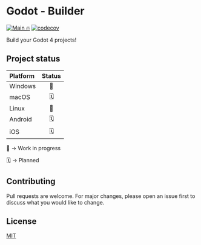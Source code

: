 # Godot - Builder

[![Main 🔥](https://github.com/KL-B0/godot-builder/actions/workflows/main.yml/badge.svg?branch=main)](https://github.com/KL-B0/godot-builder/actions/workflows/main.yml)
[![codecov](https://codecov.io/gh/KL-B0/godot-builder/branch/main/graph/badge.svg?token=BIL79P5I7T)](https://codecov.io/gh/KL-B0/godot-builder)

Build your Godot 4 projects!

## Project status

| Platform | Status |
| :------- | :----: |
| Windows  |   🚧   |
| macOS    |   🗓️   |
| Linux    |   🚧   |
| Android  |   🗓️   |
| iOS      |   🗓️   |

🚧 -> Work in progress

🗓️ -> Planned

## Contributing

Pull requests are welcome. For major changes, please open an issue first
to discuss what you would like to change.

## License

[MIT](https://choosealicense.com/licenses/mit/)
